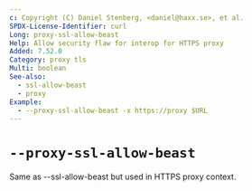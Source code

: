 ```yaml
---
c: Copyright (C) Daniel Stenberg, <daniel@haxx.se>, et al.
SPDX-License-Identifier: curl
Long: proxy-ssl-allow-beast
Help: Allow security flaw for interop for HTTPS proxy
Added: 7.52.0
Category: proxy tls
Multi: boolean
See-also:
  - ssl-allow-beast
  - proxy
Example:
  - --proxy-ssl-allow-beast -x https://proxy $URL
---
```


# `--proxy-ssl-allow-beast`

Same as --ssl-allow-beast but used in HTTPS proxy context.
